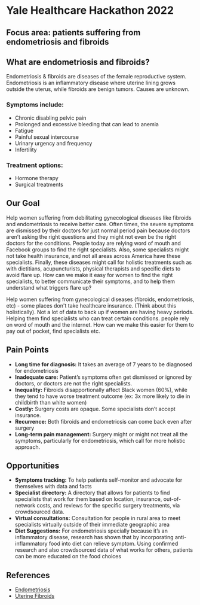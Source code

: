# Yale Healthcare Hackathon 2022

## Focus area: patients suffering from endometriosis and fibroids

## What are endometriosis and fibroids?
Endometriosis & fibroids are diseases of the female reproductive system. 
Endometriosis is an inflammatory disease where uterine lining grows outside the uterus, while fibroids are benign tumors. Causes are unknown.


### Symptoms include:
* Chronic disabling pelvic pain
* Prolonged and excessive bleeding that can lead to anemia
* Fatigue
* Painful sexual intercourse
* Urinary urgency and frequency
* Infertility

### Treatment options:
* Hormone therapy
* Surgical treatments 

## Our Goal
Help women suffering from debilitating gynecological diseases like fibroids and endometriosis to receive better care. Often times, the severe symptoms are dismissed by their doctors for just normal period pain because doctors aren’t asking the right questions and they might not even be the right doctors for the conditions. People today are relying word of mouth and Facebook groups to find the right specialists. Also, some specialists might not take health insurance, and not all areas across America have these specialists. Finally, these diseases might call for holistic treatments such as with dietitians, acupuncturists, physical therapists and specific diets to avoid flare up. How can we make it easy for women to find the right specialists, to better communicate their symptoms, and to help them understand what triggers flare up?

Help women suffering from gynecological diseases (fibroids, endometriosis, etc) - some places don't take healthcare insurance. (Think about this holistically). Not a lot of data to back up if women are having heavy periods. Helping them find specialists who can treat certain conditions. people rely on word of mouth and the internet. How can we make this easier for them to pay out of pocket, find specialists etc.

## Pain Points
- **Long time for diagnosis:** It takes an average of 7 years to be diagnosed for endometriosis
- **Inadequate care:** Patient’s symptoms often get dismissed or ignored by doctors, or doctors are not the right specialists.
- **Inequality:** Fibroids disapportionally affect Black women (60%), while they tend to have worse treatment outcome (ex: 3x more likely to die in childbirth than white women)
- **Costly:** Surgery costs are opaque. Some specialists don’t accept insurance. 
- **Recurrence:** Both fibroids and endometriosis can come back even after surgery 
- **Long-term pain management:** Surgery might or might not treat all the symptoms, particularly for endometriosis, which call for more holistic approach.

## Opportunities
- **Symptoms tracking:** To help patients self-monitor and advocate for themselves with data and facts
- **Specialist directory:** A directory that allows for patients to find specialists that work for them based on location, insurance, out-of-network costs, and reviews for the specific surgery treatments, via crowdsourced data.
- **Virtual consultations:** Consultation for people in rural area to meet specialists virtually outside of their immediate geographic area
- **Diet Suggestions:** For endometriosis specially because it’s an inflammatory disease, research has shown that by incorporating anti-inflammatory food into diet can relieve symptom. Using confirmed research and also crowdsourced data of what works for others, patients can be more educated on the food choices

## References
- [Endometriosis](https://www.mayoclinic.org/diseases-conditions/endometriosis/symptoms-causes/syc-20354656)
- [Uterine Fibroids](https://www.mayoclinic.org/diseases-conditions/uterine-fibroids/symptoms-causes/syc-20354288)


